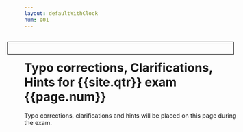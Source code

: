 ```yaml
---
layout: defaultWithClock
num: e01
---
```


<div class="clock" style="float:right; width:500px; margin: 1em; border:1px solid black; padding: 1em; white-space: nowrap; text-align:center"></div>


# Typo corrections, Clarifications, Hints for {{site.qtr}} exam {{page.num}}

Typo corrections, clarifications and hints will be placed on this page during the exam.

<script>
  var clock = $('.clock').FlipClock({
      	    clockFace: 'TwelveHourClock',
	    showSeconds: false
	    	       });
</script>
